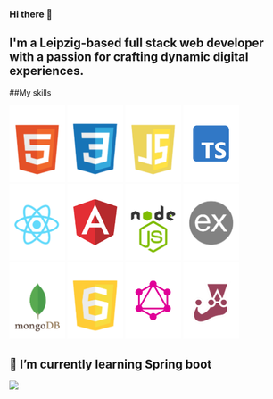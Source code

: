 ### Hi there 👋

## I'm a Leipzig-based full stack web developer with a passion for crafting dynamic digital experiences.

##My skills

<div display=flex>
<img src="https://github.com/William8421/William8421.github.io/blob/main/src/images/skills-logos/html.png"  width="100">
<img src="https://github.com/William8421/William8421.github.io/blob/main/src/images/skills-logos/css.png"  width="100">
<img src="https://github.com/William8421/William8421.github.io/blob/main/src/images/skills-logos/javascript.png"  width="100">
<img src="https://github.com/William8421/William8421.github.io/blob/main/src/images/skills-logos/ts-logo-512.png"  width="100">
<img src="https://github.com/William8421/William8421.github.io/blob/main/src/images/skills-logos/react.png"  width="100">
<img src="https://github.com/William8421/William8421.github.io/blob/main/src/images/skills-logos/angularlogo.png"  width="100">
<img src="https://github.com/William8421/William8421.github.io/blob/main/src/images/skills-logos/nodejs.png"  width="100">
<img src="https://github.com/William8421/William8421.github.io/blob/main/src/images/skills-logos/express.png"  width="100">
<img src="https://github.com/William8421/William8421.github.io/blob/main/src/images/skills-logos/mongodb.png"  width="100">
<img src="https://github.com/William8421/William8421.github.io/blob/main/src/images/skills-logos/es6.png"  width="100">
<img src="https://github.com/William8421/William8421.github.io/blob/main/src/images/skills-logos/GraphQLLogo.png"  width="100">
<img src="https://github.com/William8421/William8421.github.io/blob/main/src/images/skills-logos/jest.png"  width="100">
</div>


## 🌱 I’m currently learning Spring boot
<img src="[https://github.com/William8421/William8421.github.io/blob/main/src/images/skills-logos/jest.png](https://brandslogos.com/wp-content/uploads/images/large/spring-logo.png)"  width="100">

<!--
**William8421/William8421** is a ✨ _special_ ✨ repository because its `README.md` (this file) appears on your GitHub profile.

Here are some ideas to get you started:

- 🔭 I’m currently working on ...
- 🌱 I’m currently learning ...
- 👯 I’m looking to collaborate on ...
- 🤔 I’m looking for help with ...
- 💬 Ask me about ...
- 📫 How to reach me: ...
- 😄 Pronouns: ...
- ⚡ Fun fact: ...
-->
